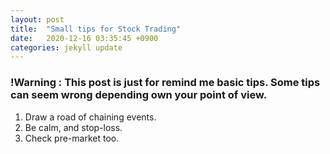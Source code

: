 ```yaml
---
layout: post
title:  "Small tips for Stock Trading"
date:   2020-12-16 03:35:45 +0900
categories: jekyll update
---
```




### !Warning : This post is just for remind me basic tips. Some tips can seem wrong depending own your point of view.



1. Draw a road of chaining events.
2. Be calm, and stop-loss.
3. Check pre-market too.
